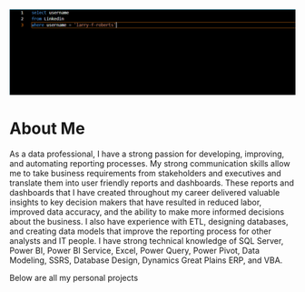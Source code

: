 ![Linkedin Banner](/Linkedin%20Banner.PNG)


# About Me
As a data professional, I have a strong passion for developing, improving, and automating reporting processes. My strong communication skills allow me to take business requirements from stakeholders and executives and translate them into user friendly reports and dashboards. These reports and dashboards that I have created throughout my career delivered valuable insights to key decision makers that have resulted in reduced labor, improved data accuracy, and the ability to make more informed decisions about the business. I also have experience with ETL, designing databases, and creating data models that improve the reporting process for other analysts and IT people.  I have strong technical knowledge of SQL Server, Power BI, Power BI Service, Excel, Power Query, Power Pivot, Data Modeling, SSRS, Database Design, Dynamics Great Plains ERP, and VBA.

Below are all my personal projects
